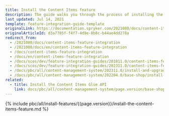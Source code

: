 ```yaml
---
title: Install the Content Items feature
description: The guide walks you through the process of installing the Content Items feature in the project.
last_updated: Jul 14, 2021
template: feature-integration-guide-template
originalLink: https://documentation.spryker.com/2021080/docs/content-items-feature-integration
originalArticleId: d3a7785f-f4f7-4d9e-8b8c-b44ae4dd278a
redirect_from:
  - /2021080/docs/content-items-feature-integration
  - /2021080/docs/en/content-items-feature-integration
  - /docs/content-items-feature-integration
  - /docs/en/content-items-feature-integration
  - /docs/scos/dev/feature-integration-guides/201811.0/content-items-feature-integration.html
  - /docs/scos/dev/feature-integration-guides/202311.0/content-items-feature-integration.html
  - /docs/pbc/all/content-management-system/202311.0/install-and-upgrade/install-features/install-the-content-items-feature.html
  - /docs/pbc/all/content-management-system/202204.0/base-shop/install-and-upgrade/install-features/install-the-content-items-feature.html
related:
  - title: Install the Content Items Glue API
    link: docs/pbc/all/content-management-system/page.version/base-shop/install-and-upgrade/install-glue-api/install-the-content-items-glue-api.html
---
```


{% include pbc/all/install-features/{{page.version}}/install-the-content-items-feature.md %} <!-- To edit, see /_includes/pbc/all/install-features/202311.0/install-the-content-items-feature.md -->
